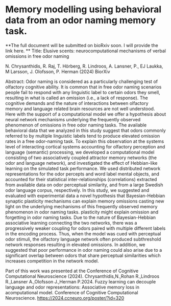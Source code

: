 # Memory modelling using behavioral data from an odor naming memory task. 

**The full document will be submitted on bioRxiv soon. I will provide the link here.
**
Title: Elusive scents: neurocomputational mechanisms  of verbal omissions in free odor naming 

N. Chrysanthidis, R. Raj, T. Hörberg, R. Lindroos, A. Lansner, P., EJ Laukka, M Larsson, J. Olofsson, P. Herman (2024) BiorXiv

Abstract: Odor naming is considered as a particularly challenging test of olfactory cognitive ability. It is common that in free odor naming scenarios people fail to respond with any linguistic label to certain odors they smell, resulting in what is called an omission (i.e., a lack of response). The cognitive demands and the nature of interactions between olfactory memory and language related brain resources are not well understood. Here with the support of a computational model we offer a hypothesis about neural network mechanisms underlying the frequently observed phenomenon of omissions in free odor naming tasks. The available behavioral data that we analyzed in this study suggest that odors commonly referred to by multiple linguistic labels tend to produce elevated omission rates in a free odor-naming task. To explain this observation at the systems level of interacting cortical systems accounting for olfactory perception and language (semantic) processing, we developed a computational model consisting of two associatively coupled attractor memory networks (the odor and language network), and investigated the effect of Hebbian-like learning on the simulated task performance. We used distributed network representations for the odor percepts and word label mental objects, and accounted for their statistical inter-relationships (correlations) extracted from available data on odor perceptual similarity, and from a large Swedish odor language corpus, respectively. In this study, we suggested and evaluated with experimental data a novel hypothesis that Bayesian-Hebbian synaptic plasticity mechanisms can explain memory omissions casting new light on the underlying mechanisms of this frequently observed memory phenomenon in odor naming tasks. plasticity might explain omission and forgetting in odor naming tasks. Due to the nature of Bayesian-Hebbian associative learning connecting the two networks, there was a progressively weaker coupling for odors paired with multiple different labels in the encoding process. Thus, when the model was cued with perceptual odor stimuli, the olfactory language network often produced subthreshold network responses resulting in elevated omissions. In addition, we suggested that poor performance in odor naming could also arise due to a significant  overlap between odors that share perceptual similarities which increases competition in the network model.


Part of this work was presented at the Conference of Cognitive Computational Neuroscience (2024).
Chrysanthidis,N.,Rohan R.,Lindroos R.,Lansner A.,Olofsson J.,Herman P.2024. Fuzzy learning can decouple language
and odor representations: Associative memory loss in acomputational model. Conference of Cognitive Computational
Neuroscience. https://2024.ccneuro.org/poster/?id=320
